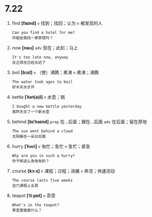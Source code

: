 # 7.22

1. find **[faɪnd]** `v` 找到；找回；认为 `n` 被发现的人

   ```
   Can you find a hotel for me?
   你能给我找一家旅馆吗？
   ```

2. now **[naʊ]** `adv` 现在；此刻；马上

   ```
   It's too late now, anyway
   反正现在已经太迟了
   ```

3. boil **[bɔɪl]** `v` （使）沸腾；煮沸 `n` 煮沸；沸腾

   ```
   The water took ages to boil
   好半天水才开
   ```

4. kettle **[ˈket(ə)l]** `n` 水壶；锅

   ```
   I bought a new kettle yesterday
   我昨天买了一个新水壶
   ```

5. behind **[bɪˈhaɪnd]** `prep` 在...后面；跟在...后面 `adv` 在后面；留在原地

   ```
   The sun went behind a cloud
   太阳躲在一朵云后面
   ```

6. hurry **[ˈhʌri]** `v` 匆忙；急忙 `n` 急忙；紧急

   ```
   Why are you in such a hurry?
   你干嘛这么急匆匆的？
   ```

7. course **[kɔːs]** `n` 课程；过程；进展 `v` 奔流；快速流动

   ```
   The course lasts five weeks
   这门课程上五周
   ```

8. teapot **[ˈtiːpɒt]** `n` 茶壶
   ```
   What's in the teapot?
   茶壶里面是什么？
   ```
